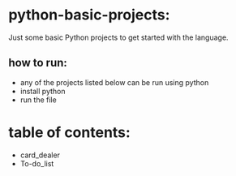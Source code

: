 # python-basic-projects:
Just some basic Python projects to get started with the language.
## how to run:
- any of the projects listed below can be run using python  
- install python  
- run the file  

# table of contents:
- card_dealer  
- To-do_list    
